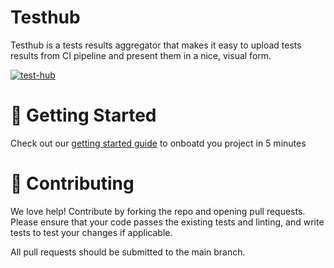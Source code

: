 # Testhub

Testhub is a tests results aggregator that makes it easy to upload tests results from CI pipeline and present them in a nice, visual form. 


[![test-hub](https://api.test-hub.io/api/test-hub/projects/testhub-api/badge.svg?branch=master)](https://test-hub.io/test-hub/projects/testhub-api/runs)&nbsp;

# 🚀 Getting Started

Check out our [getting started guide](https://testhub-io.github.io/testhub/docs/) to onboatd you project in 5 minutes 

# 👏 Contributing
We love help! Contribute by forking the repo and opening pull requests. Please ensure that your code passes the existing tests and linting, and write tests to test your changes if applicable.

All pull requests should be submitted to the main branch.
